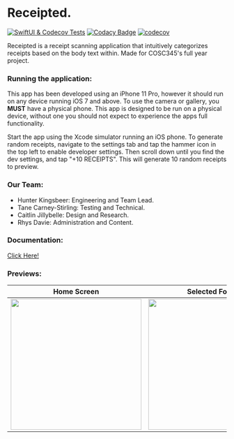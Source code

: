 # Receipted.
[![SwiftUI & Codecov Tests](https://github.com/hunterkingsbeer/345-Project/actions/workflows/swift.yml/badge.svg)](https://github.com/hunterkingsbeer/345-Project/actions/workflows/swift.yml)
[![Codacy Badge](https://app.codacy.com/project/badge/Grade/f50d2c33986744c68b1372ff88f9b8d6)](https://www.codacy.com/gh/hunterkingsbeer/345-Project/dashboard?utm_source=github.com&amp;utm_medium=referral&amp;utm_content=hunterkingsbeer/345-Project&amp;utm_campaign=Badge_Grade)
[![codecov](https://codecov.io/gh/hunterkingsbeer/345-Project/branch/main/graph/badge.svg?token=D8BWFYEIIN)](https://codecov.io/gh/hunterkingsbeer/345-Project)

Receipted is a receipt scanning application that intuitively categorizes receipts based on the body text within. 
Made for COSC345's full year project. 

### Running the application:
This app has been developed using an iPhone 11 Pro, however it should run on any device running iOS 7 and above.
To use the camera or gallery, you **MUST** have a physical phone. This app is designed to be run on a physical device, without one you should not expect to experience the apps full functionality. 

Start the app using the Xcode simulator running an iOS phone.
To generate random receipts, navigate to the settings tab and tap the hammer icon in the top left to enable developer settings. Then scroll down until you find the dev settings, and tap "+10 RECEIPTS". This will generate 10 random receipts to preview.

### Our Team:
-   Hunter Kingsbeer: Engineering and Team Lead.
-   Tane Carney-Stirling: Testing and Technical.
-   Caitlin Jillybelle: Design and Research. 
-   Rhys Davie: Administration and Content.

### Documentation:
[Click Here!](https://hunterkingsbeer.github.io/345-Project/index.html)

### Previews:
Home Screen | Selected Folder | Searching
:-------------------------:|:-------------------------:|:-------------------------: 
<img src="https://i.imgur.com/pauyVax.jpg" width="300"> | <img src="https://i.imgur.com/xD9XTih.jpg" width="300"> | <img src="https://i.imgur.com/YY6VCSL.jpg" width="300">
